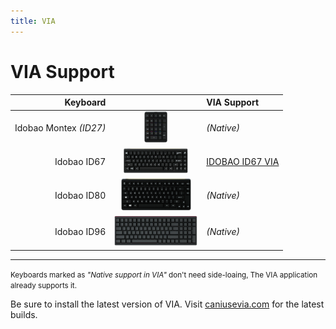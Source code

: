 ```yaml
---
title: VIA
---
```


# VIA Support

| Keyboard               |                                                       | VIA Support                                                               |
|-----------------------:|:-----------------------------------------------------:|:--------------------------------------------------------------------------|
| Idobao Montex *(ID27)* | <img src="../assets/img/idobao-id27.png" height="50"> | *(Native)* [<i class="fas fa-info-circle"></i>](id27.html) |
| Idobao ID67            | <img src="../assets/img/idobao-id67.png" height="40"> | [IDOBAO ID67 VIA](id67.html)        |
| Idobao ID80            | <img src="../assets/img/idobao-id80.png" height="52"> | *(Native)* [<i class="fas fa-info-circle"></i>](id80.html) |
| Idobao ID96            | <img src="../assets/img/idobao-id96.png" height="48"> | *(Native)* [<i class="fas fa-info-circle"></i>](id96.html) |

-----

<small><i class="fas fa-info-circle text-info"></i> Keyboards marked as *"Native support in VIA"* don't need side-loaing, The VIA application already supports it.</small>

Be sure to install the latest version of VIA.  Visit [caniusevia.com](https://www.caniusevia.com/) for the latest builds.

<!--
| Idobao Abacus ID42     | <img src="../assets/img/idobao-id42.png" height="24"> | [Abacus ID42](id42.html) |
| Idobao ID75 *(Ortho)*  | <img src="../assets/img/idobao-id75.png" height="40"> | [ID75](id75.html)        |
| Idobao ID87 (TKL)      | <img src="../assets/img/idobao-id87.png" height="50"> | [ID87](id87.html)        |
-->

